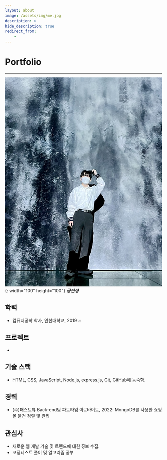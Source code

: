 ```yaml
---
layout: about
image: /assets/img/me.jpg
description: >
hide_description: true
redirect_from:
    -
---
```


# Portfolio

---

![그림1](/assets/img/me.jpg){: width="100" height="100"}
**_공진성_**

## 학력

-   컴퓨터공학 학사, 인천대학교, 2019 ~

## 프로젝트

-

## 기술 스택

-   HTML, CSS, JavaScript, Node.js, express.js, Git, GitHub에 능숙함.

## 경력

-   (주)패스트뷰 Back-end팀 파트타임 아르바이트, 2022: MongoDB를 사용한 쇼핑몰 물건 정렬 및 관리

## 관심사

-   새로운 웹 개발 기술 및 트렌드에 대한 정보 수집.
-   코딩테스트 풀이 및 알고리즘 공부
